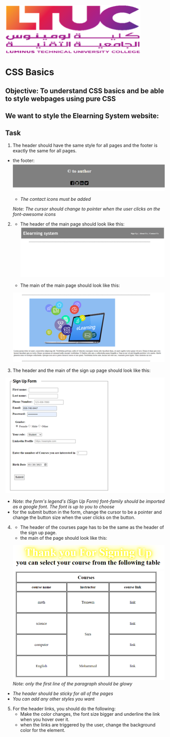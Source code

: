 ![ltuc](img/ltuc.png)





# CSS Basics

## Objective: To understand CSS basics and be able to style webpages using pure CSS

## We want to style the Elearning System website:

## Task
1. The header should have the same style for all pages and  the footer is exactly the same for all pages.
- the footer:
![icons](img/footericons.PNG)
   - *The contact icons must be added*

    *Note: The cursor should change to pointer when the user clicks on the font-awesome icons*

2. - The header of the main page should look like this:
![header](img/header.png)

   - The main of the main page should look like this:

    ![glowing paragraph](img/updatedMain.PNG)


3. The header and the main of the sign up page should look like this:

![signup](img/updatedsignup.PNG)



- *Note: the form's legend's (Sign Up Form) font-family should be imported as a google font. The font is up to you to choose*
- for the submit button in the form, change the cursor to be a pointer and change the button size when the user clicks on the button.
4. - The header of the courses page has to be the same as the header of the sign up page.
   - the main of the page should look like this:

   ![glowing paragraph](img/glowytext.PNG)
   ![courses table](img/updatedTable.PNG)
      *Note: only the first line of the paragraph should be glowy*

- *The header should be sticky for all of the pages*
- *You can add any other styles you want*
5. For the header links, you should do the following:
   - Make the color changes, the font size bigger and underline the link when you hover over it.
   - when the links are triggered by the user, change the background color for the element.




